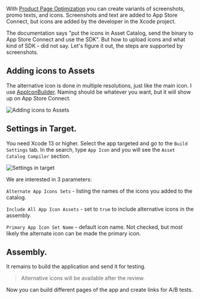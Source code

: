With [Product Page Optimization](https://developer.apple.com/app-store/product-page-optimization/) you can create variants of screenshots, promo texts, and icons. Screenshots and text are added to App Store Connect, but icons are added by the developer in the Xcode project.

The documentation says "put the icons in Asset Catalog, send the binary to App Store Connect and use the SDK". But how to upload icons and what kind of SDK - did not say. Let's figure it out, the steps are supported by screenshots.

## Adding icons to Assets

The alternative icon is done in multiple resolutions, just like the main icon. I use [AppIconBuilder](https://apps.apple.com/app/id1294179975). Naming should be whatever you want, but it will show up on App Store Connect.

![Adding icons to Assets](https://cdn.sparrowcode.io/articles/product-page-optimization-alternative-icons/adding-icons-to-assets.png)

## Settings in Target.

You need Xcode 13 or higher. Select the app targeted and go to the `Build Settings` tab. In the search, type `App Icon` and you will see the `Asset Catalog Compiler` section.

![Settings in target](https://cdn.sparrowcode.io/articles/product-page-optimization-alternative-icons/adding-settings-to-target.png)

We are interested in 3 parameters:

`Alternate App Icons Sets` - listing the names of the icons you added to the catalog.

`Include All App Icon Assets` - set to `true` to include alternative icons in the assembly.

`Primary App Icon Set Name` - default icon name. Not checked, but most likely the alternate icon can be made the primary icon.

## Assembly.

It remains to build the application and send it for testing.

>Alternative icons will be available after the review.

Now you can build different pages of the app and create links for A/B tests.
